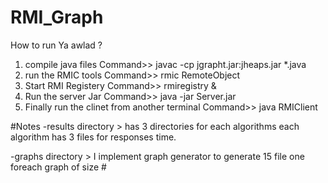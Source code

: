 # RMI_Graph

How to run Ya awlad ?
1) compile java files
Command>> javac -cp jgrapht.jar:jheaps.jar *.java
2) run the RMIC tools
Command>> rmic RemoteObject
3) Start RMI Registery
Command>> rmiregistry &
4) Run the server Jar
Command>> java -jar Server.jar
5) Finally run the clinet from another terminal
Command>> java RMIClient

#Notes
-results directory > has 3 directories for each algorithms
each algorithm has 3 files for responses time.

-graphs directory > I implement graph generator to generate 15 file one foreach graph of size #
